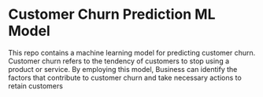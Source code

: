 # Customer Churn Prediction ML Model

This repo contains a machine learning model for predicting customer churn. Customer churn refers to the tendency of customers to stop using a product or service. By employing this model, Business can identify the factors that contribute to customer churn and take necessary actions to retain customers
